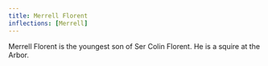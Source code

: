 ```yaml
---
title: Merrell Florent
inflections: [Merrell]
---
```


Merrell Florent is the youngest son of Ser Colin Florent. He is a squire at the Arbor.


